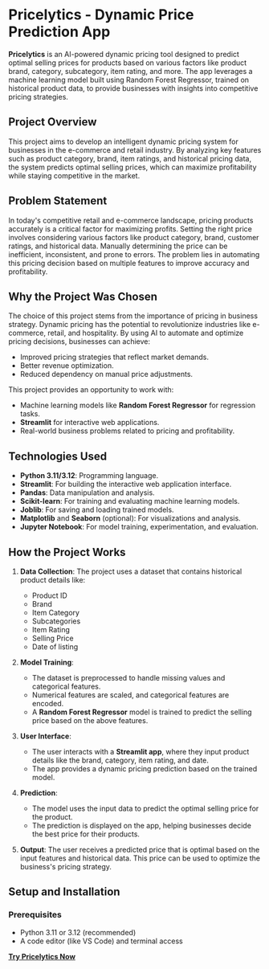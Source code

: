  # **Pricelytics** - Dynamic Price Prediction App

**Pricelytics** is an AI-powered dynamic pricing tool designed to predict optimal selling prices for products based on various factors like product brand, category, subcategory, item rating, and more. The app leverages a machine learning model built using Random Forest Regressor, trained on historical product data, to provide businesses with insights into competitive pricing strategies.

## **Project Overview**

This project aims to develop an intelligent dynamic pricing system for businesses in the e-commerce and retail industry. By analyzing key features such as product category, brand, item ratings, and historical pricing data, the system predicts optimal selling prices, which can maximize profitability while staying competitive in the market.

## **Problem Statement**

In today's competitive retail and e-commerce landscape, pricing products accurately is a critical factor for maximizing profits. Setting the right price involves considering various factors like product category, brand, customer ratings, and historical data. Manually determining the price can be inefficient, inconsistent, and prone to errors. The problem lies in automating this pricing decision based on multiple features to improve accuracy and profitability.

## **Why the Project Was Chosen**

The choice of this project stems from the importance of pricing in business strategy. Dynamic pricing has the potential to revolutionize industries like e-commerce, retail, and hospitality. By using AI to automate and optimize pricing decisions, businesses can achieve:
- Improved pricing strategies that reflect market demands.
- Better revenue optimization.
- Reduced dependency on manual price adjustments.
  
This project provides an opportunity to work with:
- Machine learning models like **Random Forest Regressor** for regression tasks.
- **Streamlit** for interactive web applications.
- Real-world business problems related to pricing and profitability.

## **Technologies Used**

- **Python 3.11/3.12**: Programming language.
- **Streamlit**: For building the interactive web application interface.
- **Pandas**: Data manipulation and analysis.
- **Scikit-learn**: For training and evaluating machine learning models.
- **Joblib**: For saving and loading trained models.
- **Matplotlib** and **Seaborn** (optional): For visualizations and analysis.
- **Jupyter Notebook**: For model training, experimentation, and evaluation.
  
## **How the Project Works**

1. **Data Collection**:
   The project uses a dataset that contains historical product details like:
   - Product ID
   - Brand
   - Item Category
   - Subcategories
   - Item Rating
   - Selling Price
   - Date of listing
  
2. **Model Training**:
   - The dataset is preprocessed to handle missing values and categorical features.
   - Numerical features are scaled, and categorical features are encoded.
   - A **Random Forest Regressor** model is trained to predict the selling price based on the above features.

3. **User Interface**:
   - The user interacts with a **Streamlit app**, where they input product details like the brand, category, item rating, and date.
   - The app provides a dynamic pricing prediction based on the trained model.

4. **Prediction**:
   - The model uses the input data to predict the optimal selling price for the product.
   - The prediction is displayed on the app, helping businesses decide the best price for their products.

5. **Output**:
   The user receives a predicted price that is optimal based on the input features and historical data. This price can be used to optimize the business's pricing strategy.

## **Setup and Installation**

### Prerequisites
- Python 3.11 or 3.12 (recommended)
- A code editor (like VS Code) and terminal access

[**Try Pricelytics Now**](https://pricelytics.streamlit.app/)
